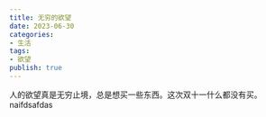```yaml
---
title: 无穷的欲望
date: 2023-06-30
categories:
- 生活
tags:
- 欲望
publish: true
---
```

人的欲望真是无穷止境，总是想买一些东西。这次双十一什么都没有买。naifdsafdas 